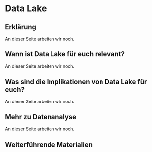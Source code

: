 # Data Lake
## Erklärung
An dieser Seite arbeiten wir noch.

## Wann ist Data Lake für euch relevant?
An dieser Seite arbeiten wir noch.

## Was sind die Implikationen von Data Lake für euch? 
An dieser Seite arbeiten wir noch.

## Mehr zu Datenanalyse   
An dieser Seite arbeiten wir noch.

## Weiterführende Materialien

